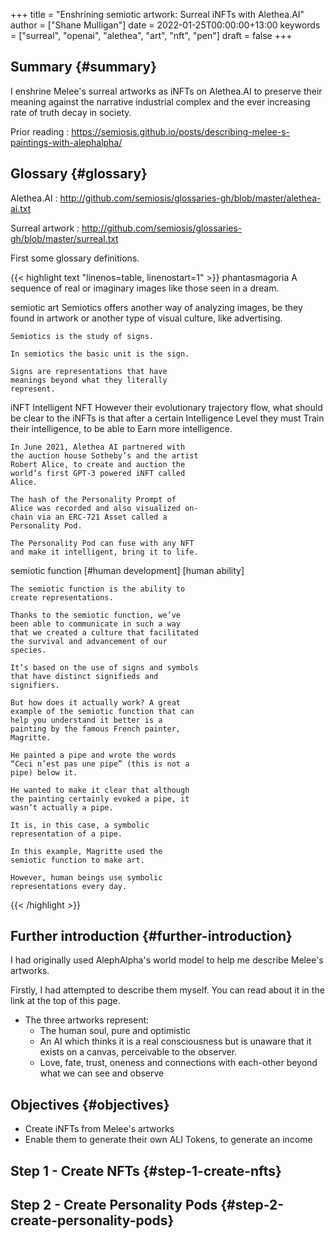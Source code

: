 +++
title = "Enshrining semiotic artwork: Surreal iNFTs with Alethea.AI"
author = ["Shane Mulligan"]
date = 2022-01-25T00:00:00+13:00
keywords = ["surreal", "openai", "alethea", "art", "nft", "pen"]
draft = false
+++

## Summary {#summary}

I enshrine Melee's surreal artworks as iNFTs
on Alethea.AI to preserve their meaning
against the narrative industrial complex and
the ever increasing rate of truth decay in
society.

Prior reading
: <https://semiosis.github.io/posts/describing-melee-s-paintings-with-alephalpha/>


## Glossary {#glossary}

Alethea.AI
: <http://github.com/semiosis/glossaries-gh/blob/master/alethea-ai.txt>


Surreal artwork
: <http://github.com/semiosis/glossaries-gh/blob/master/surreal.txt>

First some glossary definitions.

{{< highlight text "linenos=table, linenostart=1" >}}
phantasmagoria
    A sequence of real or imaginary images
    like those seen in a dream.

semiotic art
    Semiotics offers another way of analyzing
    images, be they found in artwork or
    another type of visual culture, like
    advertising.

    Semiotics is the study of signs.

    In semiotics the basic unit is the sign.

    Signs are representations that have
    meanings beyond what they literally
    represent.

iNFT
Intelligent NFT
    However their evolutionary trajectory
    flow, what should be clear to the iNFTs is
    that after a certain Intelligence Level
    they must Train their intelligence, to be
    able to Earn more intelligence.

    In June 2021, Alethea AI partnered with
    the auction house Sotheby’s and the artist
    Robert Alice, to create and auction the
    world’s first GPT-3 powered iNFT called
    Alice.

    The hash of the Personality Prompt of
    Alice was recorded and also visualized on-
    chain via an ERC-721 Asset called a
    Personality Pod.

    The Personality Pod can fuse with any NFT
    and make it intelligent, bring it to life.

semiotic function
    [#human development]
    [human ability]

    The semiotic function is the ability to
    create representations.

    Thanks to the semiotic function, we’ve
    been able to communicate in such a way
    that we created a culture that facilitated
    the survival and advancement of our
    species.

    It’s based on the use of signs and symbols
    that have distinct signifieds and
    signifiers.

    But how does it actually work? A great
    example of the semiotic function that can
    help you understand it better is a
    painting by the famous French painter,
    Magritte.

    He painted a pipe and wrote the words
    “Ceci n’est pas une pipe” (this is not a
    pipe) below it.

    He wanted to make it clear that although
    the painting certainly evoked a pipe, it
    wasn’t actually a pipe.

    It is, in this case, a symbolic
    representation of a pipe.

    In this example, Magritte used the
    semiotic function to make art.

    However, human beings use symbolic
    representations every day.
{{< /highlight >}}


## Further introduction {#further-introduction}

I had originally used AlephAlpha's world model
to help me describe Melee's artworks.

Firstly, I had attempted to describe them
myself. You can read about it in the link at
the top of this page.

-   The three artworks represent:
    -   The human soul, pure and optimistic
    -   An AI which thinks it is a real
        consciousness but is unaware that it exists
        on a canvas, perceivable to the observer.
    -   Love, fate, trust, oneness and connections with each-other beyond what we can see and observe


## Objectives {#objectives}

-   Create iNFTs from Melee's artworks
-   Enable them to generate their own ALI Tokens, to generate an income


## Step 1 - Create NFTs {#step-1-create-nfts}


## Step 2 - Create Personality Pods {#step-2-create-personality-pods}